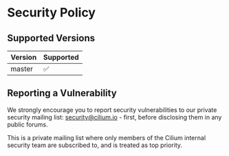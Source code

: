 # Security Policy

## Supported Versions

| Version | Supported          |
| ------- | ------------------ |
| master  | :white_check_mark: |

## Reporting a Vulnerability

We strongly encourage you to report security vulnerabilities to
our private security mailing list: security@cilium.io - first, before
disclosing them in any public forums.

This is a private mailing list where only members of the Cilium internal
security team are subscribed to, and is treated as top priority.
